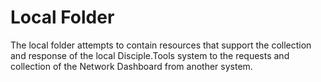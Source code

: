# Local Folder
The local folder attempts to contain resources that support the collection and response of the local Disciple.Tools
system to the requests and collection of the Network Dashboard from another system.
